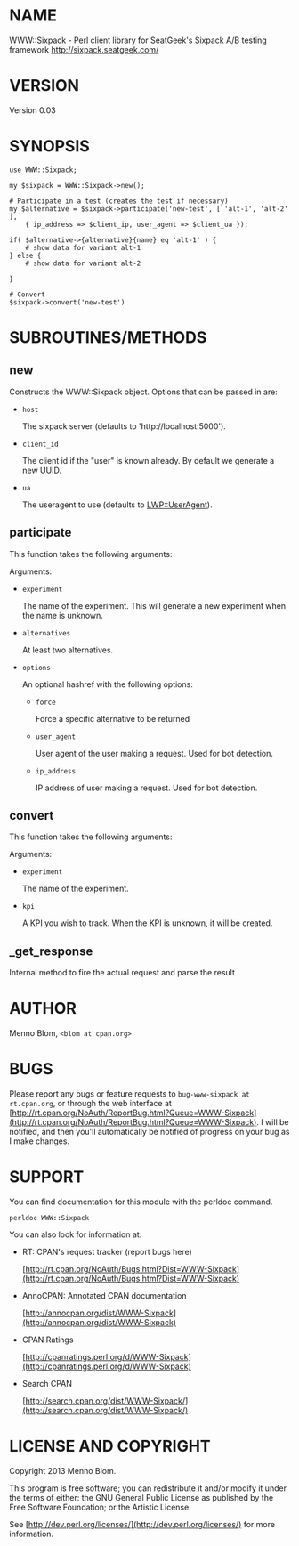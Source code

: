 # NAME

WWW::Sixpack - Perl client library for SeatGeek's Sixpack A/B testing framework http://sixpack.seatgeek.com/

# VERSION

Version 0.03

# SYNOPSIS

    use WWW::Sixpack;

    my $sixpack = WWW::Sixpack->new();

    # Participate in a test (creates the test if necessary)
    my $alternative = $sixpack->participate('new-test', [ 'alt-1', 'alt-2' ],
        { ip_address => $client_ip, user_agent => $client_ua });

    if( $alternative->{alternative}{name} eq 'alt-1' ) {
        # show data for variant alt-1
    } else {
        # show data for variant alt-2

    }

    # Convert
    $sixpack->convert('new-test')

# SUBROUTINES/METHODS

## new

Constructs the WWW::Sixpack object. Options that can be passed in are:

- `host`

    The sixpack server (defaults to 'http://localhost:5000').

- `client_id`

    The client id if the "user" is known already. By default we generate a new UUID.

- `ua`

    The useragent to use (defaults to [LWP::UserAgent](http://search.cpan.org/perldoc?LWP::UserAgent)).

## participate

This function takes the following arguments:

Arguments:

- `experiment`

    The name of the experiment. This will generate a new experiment when the name is unknown.

- `alternatives`

    At least two alternatives.

- `options`

    An optional hashref with the following options:

    - `force`

        Force a specific alternative to be returned

    - `user_agent`

        User agent of the user making a request. Used for bot detection.

    - `ip_address`

        IP address of user making a request. Used for bot detection.

## convert

This function takes the following arguments:

Arguments:

- `experiment`

    The name of the experiment.

- `kpi`

    A KPI you wish to track. When the KPI is unknown, it will be created.

## \_get\_response

Internal method to fire the actual request and parse the result

# AUTHOR

Menno Blom, `<blom at cpan.org>`

# BUGS

Please report any bugs or feature requests to `bug-www-sixpack at rt.cpan.org`, or through
the web interface at [http://rt.cpan.org/NoAuth/ReportBug.html?Queue=WWW-Sixpack](http://rt.cpan.org/NoAuth/ReportBug.html?Queue=WWW-Sixpack).  I will be notified, and then you'll
automatically be notified of progress on your bug as I make changes.

# SUPPORT

You can find documentation for this module with the perldoc command.

    perldoc WWW::Sixpack



You can also look for information at:

- RT: CPAN's request tracker (report bugs here)

    [http://rt.cpan.org/NoAuth/Bugs.html?Dist=WWW-Sixpack](http://rt.cpan.org/NoAuth/Bugs.html?Dist=WWW-Sixpack)

- AnnoCPAN: Annotated CPAN documentation

    [http://annocpan.org/dist/WWW-Sixpack](http://annocpan.org/dist/WWW-Sixpack)

- CPAN Ratings

    [http://cpanratings.perl.org/d/WWW-Sixpack](http://cpanratings.perl.org/d/WWW-Sixpack)

- Search CPAN

    [http://search.cpan.org/dist/WWW-Sixpack/](http://search.cpan.org/dist/WWW-Sixpack/)

# LICENSE AND COPYRIGHT

Copyright 2013 Menno Blom.

This program is free software; you can redistribute it and/or modify it
under the terms of either: the GNU General Public License as published
by the Free Software Foundation; or the Artistic License.

See [http://dev.perl.org/licenses/](http://dev.perl.org/licenses/) for more information.


